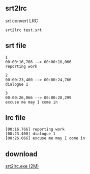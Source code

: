 ## srt2lrc

srt convert LRC

```
srt2lrc test.srt
```


## srt file
```
1
00:00:16,766 --> 00:00:18,066
reporting work

2
00:00:23,400 --> 00:00:24,766
dialogue 1

3
00:00:26,066 --> 00:00:28,299
excuse me may I come in
```

## lrc file
```
[00:16.766] reporting work
[00:23.400] dialogue 1
[00:26.066] excuse me may I come in
```





## download

[srt2lrc.exe (2M)](https://raw.githubusercontent.com/laof/srt2lrc/main/srt2lrc.exe)